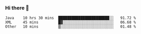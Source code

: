 ### Hi there 👋

<!--
**urzz/urzz** is a ✨ _special_ ✨ repository because its `README.md` (this file) appears on your GitHub profile.

Here are some ideas to get you started:

- 🔭 I’m currently working on ...
- 🌱 I’m currently learning ...
- 👯 I’m looking to collaborate on ...
- 🤔 I’m looking for help with ...
- 💬 Ask me about ...
- 📫 How to reach me: ...
- 😄 Pronouns: ...
- ⚡ Fun fact: ...
-->

<!--START_SECTION:waka-->

```text
Java    10 hrs 30 mins  ███████████████████████░░   91.72 %
XML     45 mins         █▓░░░░░░░░░░░░░░░░░░░░░░░   06.68 %
Other   10 mins         ▒░░░░░░░░░░░░░░░░░░░░░░░░   01.48 %
```

<!--END_SECTION:waka-->
